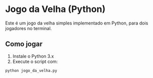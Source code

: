 # Jogo da Velha (Python)

Este é um jogo da velha simples implementado em Python, para dois jogadores no terminal.

## Como jogar

1. Instale o Python 3.x
2. Execute o script com:

```bash
python jogo_da_velha.py

